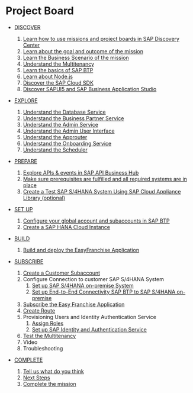# Project Board

* [DISCOVER](./discover/README.md)
    1. [Learn how to use missions and project boards in SAP Discovery Center](./discover/how-to-use-missions/README.md)
    2. [Learn about the goal and outcome of the mission](./discover/goal-and-outcome-of-mission/README.md)
    3. [Learn the Business Scenario of the mission](./discover/business-scenario/README.md)
    4. [Understand the Multitenancy](./discover/multitenancy/README.md)
    5. [Learn the basics of SAP BTP](./discover/sap-btp-basics/README.md)
    6. [Learn about Node.js](./discover/nodejs/README.md)
    7. [Discover the SAP Cloud SDK](./discover-sap-cloud-sdk/README.md)
    8. [Discover SAPUI5 and SAP Business Application Studio](./discover/ui5-fiori-elements-business-app-studio/README.md)
* [EXPLORE](./explore/README.md)
    1. [Understand the Database Service](../../tree/main/db/README.md)
    2. [Understand the Business Partner Service](../../tree/main/businessPartner/README.md)
    3. [Understand the Admin Service](../../tree/main/admin-srv/README.md)
    4. [Understand the Admin User Interface](../../tree/main/adminui/readme.md)
    5. [Understand the Approuter](../../tree/main/approuter/README.md)
    6. [Understand the Onboarding Service](../../tree/main/onboardingservice/README.md)
    7. [Understand the Scheduler](../../tree/main/scheduler/README.md)


* [PREPARE](./prepare/README.md)
    1. [Explore APIs & events in SAP API Business Hub](./prepare/explore-apis-and-events/README.md)
    2. [Make sure prerequisites are fulfilled and all required systems are in place](./prepare/mission-prerequisites/README.md)
    3. [Create a Test SAP S/4HANA System Using SAP Cloud Appliance Library (optional)](https://github.com/SAP-samples/cloud-extension-ecc-business-process/blob/mission/mission/cal-setup/CALS4H.md)
    

* [SET UP](./set-up)
    1. [Configure your global account and subaccounts in SAP BTP](./set-up/configure-account/README.md)
    2. [Create a SAP HANA Cloud Instance](./set-up/hana/README.md)

* [BUILD](./build/README.md)
   1. [Build and deploy the EasyFranchise Application](./build/bas/README.md)
   
    
* [SUBSCRIBE](./subscribe/README.md)
   1. [Create a Customer Subaccount](./subscribe/create-subscriber-subaccount/README.md)
   2. Configure Connection to customer SAP S/4HANA System
      1. [Set up SAP S/4HANA on-premise System](https://github.com/SAP-samples/cloud-extension-html5-sample/blob/mission/mission/s4h-setup/README.md)
      2. [Set up End-to-End Connectivity SAP BTP to SAP S/4HANA on-premise](https://github.com/SAP-samples/cloud-extension-html5-sample/blob/mission/mission/connectivity/README.md) 
   3. [Subscribe the Easy Franchise Application](./subscribe/subscription/README.md)
   4. [Create Route](./subscribe/route-creation/README.md)
   5. Provisioning Users and Identity Authentication Service
      1. [Assign Roles](./subscribe/assign-roles/README.md)
      2. [Set up SAP Identity and Authentication Service](./subscribe/idp/README.md)
   6. [Test the Multitenancy](./subscribe/run-application/README.md)
   7. Video
   8. Troubleshooting
 
 * [COMPLETE](./complete/README.md)
    1. [Tell us what do you think](./complete/give-feedback/README.md)
    2. [Next Steps](./complete/next-steps/README.md)
    3. [Complete the mission](./complete/complete-mission/README.md)
    
